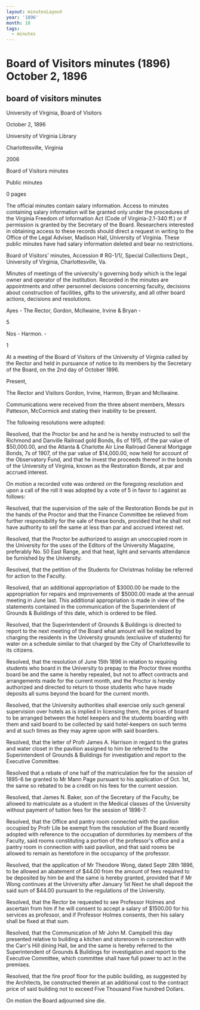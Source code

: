 ```yaml
---
layout: minutesLayout
year: '1896'
month: 10
tags:
  - minutes
---
```

Board of Visitors minutes (1896) October 2, 1896
================================================

board of visitors minutes
-------------------------

University of Virginia, Board of Visitors

October 2, 1896

University of Virginia Library

Charlottesville, Virginia

2006

Board of Visitors minutes

Public minutes

0 pages

The official minutes contain salary information. Access to minutes containing salary information will be granted only under the procedures of the Virginia Freedom of Information Act (Code of Virginia-2.1-340 ff.) or if permission is granted by the Secretary of the Board. Researchers interested in obtaining access to these records should direct a request in writing to the Office of the Legal Adviser, Madison Hall, University of Virginia. These public minutes have had salary information deleted and bear no restrictions.

Board of Visitors' minutes, Accession # RG-1/1/, Special Collections Dept., University of Virginia, Charlottesville, Va.

Minutes of meetings of the university's governing body which is the legal owner and operator of the institution. Recorded in the minutes are appointments and other personnel decisions concerning faculty, decisions about construction of facilities, gifts to the university, and all other board actions, decisions and resolutions.

Ayes - The Rector, Gordon, McIlwaine, Irvine & Bryan -

5

Nos - Harmon. -

1

At a meeting of the Board of Visitors of the University of Virginia called by the Rector and held in pursuance of notice to its members by the Secretary of the Board, on the 2nd day of October 1896.

Present,

The Rector and Visitors Gordon, Irvine, Harmon, Bryan and McIlwaine.

Communications were received from the three absent members, Messrs Patteson, McCormick and stating their inability to be present.

The following resolutions were adopted:

Resolved, that the Proctor be and he and he is hereby instructed to sell the Richmond and Danville Railroad gold Bonds, 6s of 1915, of the par value of $50,000.00, and the Atlanta & Charlotte Air Line Railroad General Mortgage Bonds, 7s of 1907, of the par value of $14,000.00, now held for account of the Observatory Fund, and that he invest the proceeds thereof in the bonds of the University of Virginia, known as the Restoration Bonds, at par and accrued interest.

On motion a recorded vote was ordered on the foregoing resolution and upon a call of the roll it was adopted by a vote of 5 in favor to l against as follows:

Resolved, that the supervision of the sale of the Restoration Bonds be put in the hands of the Proctor and that the Finance Committee be relieved from further responsibility for the sale of these bonds, provided that he shall not have authority to sell the same at less than par and accrued interest net.

Resolved, that the Proctor be authorized to assign an unoccupied room in the University for the uses of the Editors of the University Magazine, preferably No. 50 East Range, and that heat, light and servants attendance be furnished by the University.

Resolved, that the petition of the Students for Christmas holiday be referred for action to the Faculty.

Resolved, that an additional appropriation of $3000.00 be made to the appropriation for repairs and improvements of $5000.00 made at the annual meeting in June last. This additional appropriation is made in view of the statements contained in the communication of the Superintendent of Grounds & Buildings of this date, which is ordered to be filed.

Resolved, that the Superintendent of Grounds & Buildings is directed to report to the next meeting of the Board what amount will be realized by charging the residents in the University grounds (exclusive of students) for water on a schedule similar to that charged by the City of Charlottesville to its citizens.

Resolved, that the resolution of June 15th 1896 in relation to requiring students who board in the University to prepay to the Proctor three months board be and the same is hereby repealed, but not to affect contracts and arrangements made for the current month, and the Proctor is hereby authorized and directed to return to those students who have made deposits all sums beyond the board for the current month.

Resolved, that the University authorities shall exercise only such general supervision over hotels as is implied in licensing them, the prices of board to be arranged between the hotel keepers and the students boarding with them and said board to be collected by said hotel-keepers on such terms and at such times as they may agree upon with said boarders.

Resolved, that the letter of Profr James A. Harrison in regard to the grates and water closet in the pavilion assigned to him be referred to the Superintendent of Grounds & Buildings for investigation and report to the Executive Committee.

Resolved that a rebate of one half of the matriculation fee for the session of 1895-6 be granted to Mr Mann Page pursuant to his application of Oct. 1st, the same so rebated to be a credit on his fees for the current session.

Resolved, that James N. Baker, son of the Secretary of the Faculty, be allowed to matriculate as a student in the Medical classes of the University without payment of tuition fees for the session of 1896-7.

Resolved, that the Office and pantry room connected with the pavilion occupied by Profr Lile be exempt from the resolution of the Board recently adopted with reference to the occupation of dormitories by members of the Faculty, said rooms constituting a portion of the professor's office and a pantry room in connection with said pavilion, and that said rooms be allowed to remain as heretofore in the occupancy of the professor.

Resolved, that the application of Mr Theodore Wong, dated Septr 28th 1896, to be allowed an abatement of $44.00 from the amount of fees required to be deposited by him be and the same is hereby granted, provided that if Mr Wong continues at the University after January 1st Next he shall deposit the said sum of $44.00 pursuant to the regulations of the University.

Resolved, that the Rector be requested to see Professor Holmes and ascertain from him if he will consent to accept a salary of $1500.00 for his services as professor, and if Professor Holmes consents, then his salary shall be fixed at that sum.

Resolved, that the Communication of Mr John M. Campbell this day presented relative to building a kitchen and storeroom in connection with the Carr's Hill dining Hall, be and the same is hereby referred to the Superintendent of Grounds & Buildings for investigation and report to the Executive Committee, which committee shall have full power to act in the premises.

Resolved, that the fire proof floor for the public building, as suggested by the Architects, be constructed therein at an additional cost to the contract price of said building not to exceed Five Thousand Five hundred Dollars.

On motion the Board adjourned sine die.
